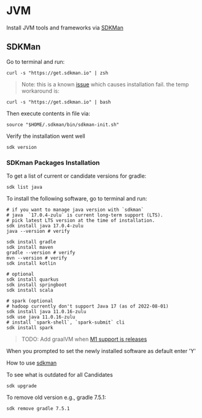 # JVM

Install JVM tools and frameworks via [SDKMan](https://sdkman.io)

## SDKMan

Go to terminal and run:

```shell
curl -s "https://get.sdkman.io" | zsh
```

> Note: this is a known [issue](https://github.com/sdkman/sdkman-cli/issues/1204) which causes installation fail. the temp workaround is:

```shell
curl -s "https://get.sdkman.io" | bash
```


Then execute contents in file via:

```shell
source "$HOME/.sdkman/bin/sdkman-init.sh"
```

Verify the installation went well

```shell
sdk version
```

### SDKman Packages Installation

To get a list of current or candidate versions for gradle:

```shell
sdk list java
```

To install the following software, go to terminal and run:

```shell
# if you want to manage java version with `sdkman`
# java  `17.0.4-zulu` is current long-term support (LTS). 
# pick latest LTS version at the time of installation.
sdk install java 17.0.4-zulu
java --version # verify

sdk install gradle
sdk install maven
gradle --version # verify
mvn --version # verify
sdk install kotlin

# optional
sdk install quarkus
sdk install springboot
sdk install scala

# spark (optional
# hadoop currently don't support Java 17 (as of 2022-08-01)
sdk install java 11.0.16-zulu
sdk use java 11.0.16-zulu 
# install `spark-shell`, `spark-submit` cli
sdk install spark
```

> TODO: Add graalVM when [M1 support is releases](https://github.com/oracle/graal/issues/2666)

When you prompted to set the newly installed software as default enter 'Y'

How to use [sdkman](http://sdkman.io/usage.html)

To see what is outdated for all Candidates

```shell
sdk upgrade
```

To remove old version e.g., gradle 7.5.1:

```shell
sdk remove gradle 7.5.1
```
